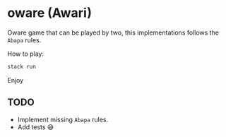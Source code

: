 # oware (Awari)

Oware game that can be played by two, this implementations follows the `Abapa` rules.

How to play:

```bash
stack run
```

Enjoy

## TODO
- Implement missing `Abapa` rules.
- Add tests :sweat_smile: